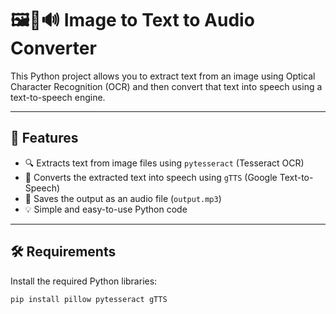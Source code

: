# 🖼️📜🔊 Image to Text to Audio Converter

This Python project allows you to extract text from an image using Optical Character Recognition (OCR) and then convert that text into speech using a text-to-speech engine.

---

## 📌 Features

- 🔍 Extracts text from image files using `pytesseract` (Tesseract OCR)
- 🎤 Converts the extracted text into speech using `gTTS` (Google Text-to-Speech)
- 💾 Saves the output as an audio file (`output.mp3`)
- 💡 Simple and easy-to-use Python code

---

## 🛠️ Requirements

Install the required Python libraries:

```bash
pip install pillow pytesseract gTTS

